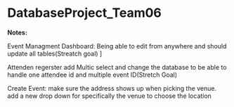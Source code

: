 # DatabaseProject_Team06

**Notes:**



Event Managment Dashboard:
    Being able to edit from anywhere and should update all tables(Streatch goal)
]

Attenden regerster
    add Multic select and change the database to be able to handle one attendee id and multiple event ID(Stretch Goal)



Create Event:
    make sure the address shows up when picking the venue.
    add a new drop down for specifically the venue to choose the location
